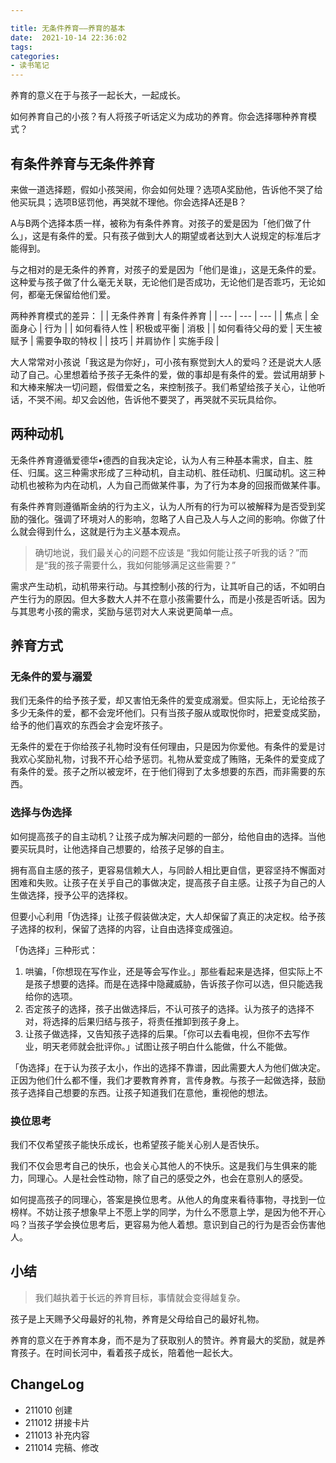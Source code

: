 ```yaml
---

title: 无条件养育——养育的基本
date:  2021-10-14 22:36:02
tags: 
categories: 
- 读书笔记
---
```


养育的意义在于与孩子一起长大，一起成长。

<!--more-->

如何养育自己的小孩？有人将孩子听话定义为成功的养育。你会选择哪种养育模式？

## 有条件养育与无条件养育
来做一道选择题，假如小孩哭闹，你会如何处理？选项A奖励他，告诉他不哭了给他买玩具；选项B惩罚他，再哭就不理他。你会选择A还是B？

A与B两个选择本质一样，被称为有条件养育。对孩子的爱是因为「他们做了什么」，这是有条件的爱。只有孩子做到大人的期望或者达到大人说规定的标准后才能得到。

与之相对的是无条件的养育，对孩子的爱是因为「他们是谁」，这是无条件的爱。这种爱与孩子做了什么毫无关联，无论他们是否成功，无论他们是否乖巧，无论如何，都毫无保留给他们爱。

两种养育模式的差异：
|  | 无条件养育 | 有条件养育 |
| --- | --- | --- |
| 焦点 | 全面身心 | 行为 |
| 如何看待人性 | 积极或平衡 | 消极 |
| 如何看待父母的爱 | 天生被赋予 | 需要争取的特权 |
| 技巧 | 并肩协作 | 实施手段 |

大人常常对小孩说「我这是为你好」，可小孩有察觉到大人的爱吗？还是说大人感动了自己。心里想着给予孩子无条件的爱，做的事却是有条件的爱。尝试用胡萝卜和大棒来解决一切问题，假借爱之名，来控制孩子。我们希望给孩子关心，让他听话，不哭不闹。却又会凶他，告诉他不要哭了，再哭就不买玩具给你。

## 两种动机

无条件养育遵循爱德华•德西的自我决定论，认为人有三种基本需求，自主、胜任、归属。这三种需求形成了三种动机，自主动机、胜任动机、归属动机。这三种动机也被称为内在动机，人为自己而做某件事，为了行为本身的回报而做某件事。

有条件养育则遵循斯金纳的行为主义，认为人所有的行为可以被解释为是否受到奖励的强化。强调了环境对人的影响，忽略了人自己及人与人之间的影响。你做了什么就会得到什么，这就是行为主义基本观点。

> 确切地说，我们最关心的问题不应该是 “我如何能让孩子听我的话？”而是“我的孩子需要什么，我如何能够满足这些需要？”

需求产生动机，动机带来行动。与其控制小孩的行为，让其听自己的话，不如明白产生行为的原因。但大多数大人并不在意小孩需要什么，而是小孩是否听话。因为与其思考小孩的需求，奖励与惩罚对大人来说更简单一点。

## 养育方式

### 无条件的爱与溺爱
我们无条件的给予孩子爱，却又害怕无条件的爱变成溺爱。但实际上，无论给孩子多少无条件的爱，都不会宠坏他们。只有当孩子服从或取悦你时，把爱变成奖励，给予的他们喜欢的东西会才会宠坏孩子。

无条件的爱在于你给孩子礼物时没有任何理由，只是因为你爱他。有条件的爱是讨我欢心奖励礼物，讨我不开心给予惩罚。礼物从爱变成了贿赂，无条件的爱变成了有条件的爱。孩子之所以被宠坏，在于他们得到了太多想要的东西，而非需要的东西。

### 选择与伪选择
如何提高孩子的自主动机？让孩子成为解决问题的一部分，给他自由的选择。当他要买玩具时，让他选择自己想要的，给孩子足够的自主。

拥有高自主感的孩子，更容易信赖大人，与同龄人相比更自信，更容坚持不懈面对困难和失败。让孩子在关乎自己的事做决定，提高孩子自主感。让孩子为自己的人生做选择，授予公平的选择权。

但要小心利用「伪选择」让孩子假装做决定，大人却保留了真正的决定权。给予孩子选择的权利，保留了选择的内容，让自由选择变成强迫。

「伪选择」三种形式：
1. 哄骗，「你想现在写作业，还是等会写作业。」那些看起来是选择，但实际上不是孩子想要的选择。而是在选择中隐藏威胁，告诉孩子你可以选，但只能选我给你的选项。
2. 否定孩子的选择，孩子出做选择后，不认可孩子的选择。认为孩子的选择不对，将选择的后果归结与孩子，将责任推卸到孩子身上。
3. 让孩子做选择，又告知孩子选择的后果。「你可以去看电视，但你不去写作业，明天老师就会批评你。」试图让孩子明白什么能做，什么不能做。

「伪选择」在于认为孩子太小，作出的选择不靠谱，因此需要大人为他们做决定。正因为他们什么都不懂，我们才要教育养育，言传身教。与孩子一起做选择，鼓励孩子选择自己想要的东西。让孩子知道我们在意他，重视他的想法。

### 换位思考
我们不仅希望孩子能快乐成长，也希望孩子能关心别人是否快乐。

我们不仅会思考自己的快乐，也会关心其他人的不快乐。这是我们与生俱来的能力，同理心。人是社会性动物，除了自己的感受之外，也会在意别人的感受。

如何提高孩子的同理心，答案是换位思考。从他人的角度来看待事物，寻找到一位榜样。不妨让孩子想象早上不愿上学的同学，为什么不愿意上学，是因为他不开心吗？当孩子学会换位思考后，更容易为他人着想。意识到自己的行为是否会伤害他人。

## 小结
> 我们越执着于长远的养育目标，事情就会变得越复杂。

孩子是上天赐予父母最好的礼物，养育是父母给自己的最好礼物。

养育的意义在于养育本身，而不是为了获取别人的赞许。养育最大的奖励，就是养育孩子。在时间长河中，看着孩子成长，陪着他一起长大。

## ChangeLog
- 211010 创建
- 211012 拼接卡片
- 211013 补充内容
- 211014 完稿、修改